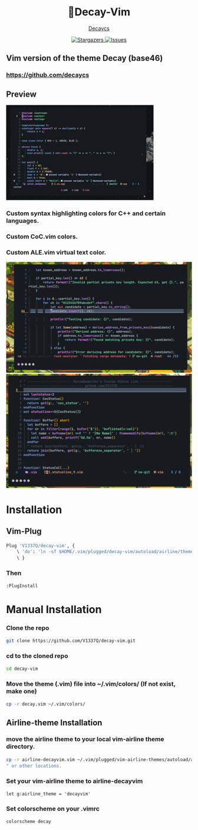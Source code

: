 <h1 align="center">🤖Decay-Vim</h1>
<div align="center">
	<a href="https://github.com/V1337Q/">Decaycs</a>
</div> 

<p align="center">
  <a href="https://github.com/V1337Q/decay-vim/stargazers">
    <img
      alt="Stargazers"
      src="https://img.shields.io/github/stars/V1337Q/decay-vim?style=for-the-badge&logo=starship&color=78dba9&logoColor=b6beca&labelColor=1a1e24"
    >
  </a>
  <a href="https://github.com/V1337Q/decay-vim/issues">
    <img
      alt="Issues"
      src="https://img.shields.io/github/issues/V1337Q/decay-vim?style=for-the-badge&logo=gitbook&color=70a5eb&logoColor=b6beca&labelColor=1a1e24"
    >
  </a>
</p>

## Vim version of the theme Decay (base46)

### https://github.com/decaycs

## Preview

![Alt text](./assets/preview.gif)
### Custom syntax highlighting colors for C++ and certain languages.
### Custom CoC.vim colors.
### Custom ALE.vim virtual text color.

![Alt text](./assets/image1.png)
![Alt text](./assets/image2.png)

# Installation

## Vim-Plug
```sh
Plug 'V1337Q/decay-vim', { 
    \ 'do': 'ln -sf $HOME/.vim/plugged/decay-vim/autoload/airline/themes/decayvim.vim $HOME/.vim/plugged/vim-airline-themes/autoload/airline/themes/decayvim.vim' 
    \ }
```
### Then 

```vim
:PlugInstall
```

# Manual Installation

### Clone the repo
```sh
git clone https://github.com/V1337Q/decay-vim.git
```

### cd to the cloned repo
```sh
cd decay-vim
```

### Move the theme (.vim) file into ~/.vim/colors/ (If not exist, make one)
```sh
cp -r decay.vim ~/.vim/colors/
```
## Airline-theme Installation
### move the airline theme to your local vim-airline theme directory.
```sh
cp -r airline-decayvim.vim ~/.vim/plugged/vim-airline-themes/autoload/airline/themes 
" or other locations. 
```
### Set your vim-airline theme to airline-decayvim
```vim
let g:airline_theme = 'decayvim'
```

### Set colorscheme on your .vimrc
```vim
colorscheme decay
```







